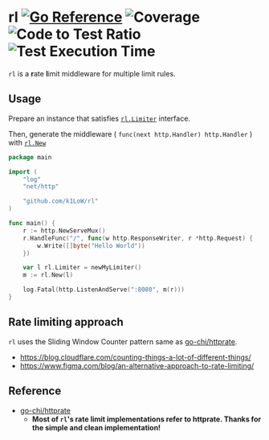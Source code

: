 # rl [![Go Reference](https://pkg.go.dev/badge/github.com/k1LoW/rl.svg)](https://pkg.go.dev/github.com/k1LoW/rl) ![Coverage](https://raw.githubusercontent.com/k1LoW/octocovs/main/badges/k1LoW/rl/coverage.svg) ![Code to Test Ratio](https://raw.githubusercontent.com/k1LoW/octocovs/main/badges/k1LoW/rl/ratio.svg) ![Test Execution Time](https://raw.githubusercontent.com/k1LoW/octocovs/main/badges/k1LoW/rl/time.svg)

`rl` is a **r**ate **l**imit middleware for multiple limit rules.

## Usage

Prepare an instance that satisfies [`rl.Limiter`](https://pkg.go.dev/github.com/k1LoW/rl#Limiter) interface.

Then, generate the middleware ( `func(next http.Handler) http.Handler` ) with [`rl.New`](https://pkg.go.dev/github.com/k1LoW/rl#New)

```go
package main

import (
    "log"
    "net/http"

    "github.com/k1LoW/rl"
)

func main() {
    r := http.NewServeMux()
    r.HandleFunc("/", func(w http.ResponseWriter, r *http.Request) {
        w.Write([]byte("Hello World"))
    })

    var l rl.Limiter = newMyLimiter()
    m := rl.New(l)

    log.Fatal(http.ListenAndServe(":8080", m(r)))
}
```

## Rate limiting approach

`rl` uses the Sliding Window Counter pattern same as [go-chi/httprate](https://github.com/go-chi/httprate).

- https://blog.cloudflare.com/counting-things-a-lot-of-different-things/
- https://www.figma.com/blog/an-alternative-approach-to-rate-limiting/

## Reference

- [go-chi/httprate](https://github.com/go-chi/httprate)
    - **Most of `rl`'s rate limit implementations refer to httprate. Thanks for the simple and clean implementation!**
